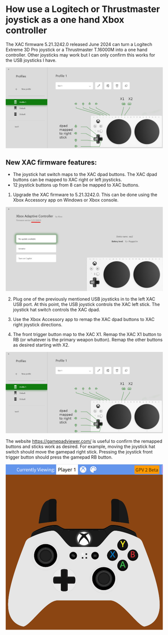 # How use a Logitech or Thrustmaster joystick as a one hand  Xbox controller

The XAC firmware 5.21.3242.0 released June 2024 can turn a Logitech
Extreme 3D Pro joystick or a Thrustmaster T.16000M into a one hand
controller. Other joysticks may work but I can only confirm this works
for the USB joysticks I have.

![Screen shot of one hand joystick profile](./images/one_hand_profile.jpg)

## New XAC firmware features:

* The joystick hat switch maps to the XAC dpad buttons. The XAC dpad buttons
  can be mapped to XAC right or left joysticks.
* 12 joystick buttons up from 8 can be mapped to XAC buttons.

1. Upgrade the XAC firmware to 5.21.3242.0. This can be done
using the Xbox Accessory app on Windows or Xbox console.

![Screen shot of XAC firmware version](./images/firmware_version.jpg)

2. Plug one of the previously mentioned USB joysticks in to the left XAC USB
port. At this point, the USB joystick controls the XAC left stick. The joystick
hat switch controls the XAC dpad.

3. Use the Xbox Accessory app to remap the XAC dpad buttons to XAC
right joystick directions.

4. The front trigger button map to the XAC X1. Remap the XAC X1
button to RB (or whatever is the primary weapon button). Remap the other
buttons as desired starting with X2.

![Screen shot of one hand joystick profile](./images/one_hand_profile.jpg)

The website https://gamepadviewer.com/ is useful to confirm the
remapped buttons and sticks work as desired. For example, moving the
joystick hat switch should move the gamepad right stick. Pressing the
joystick front trigger button should press the gamepad RB button.

![Screen shot of gamepad viewer](./images/gamepad_viewer.jpg)
